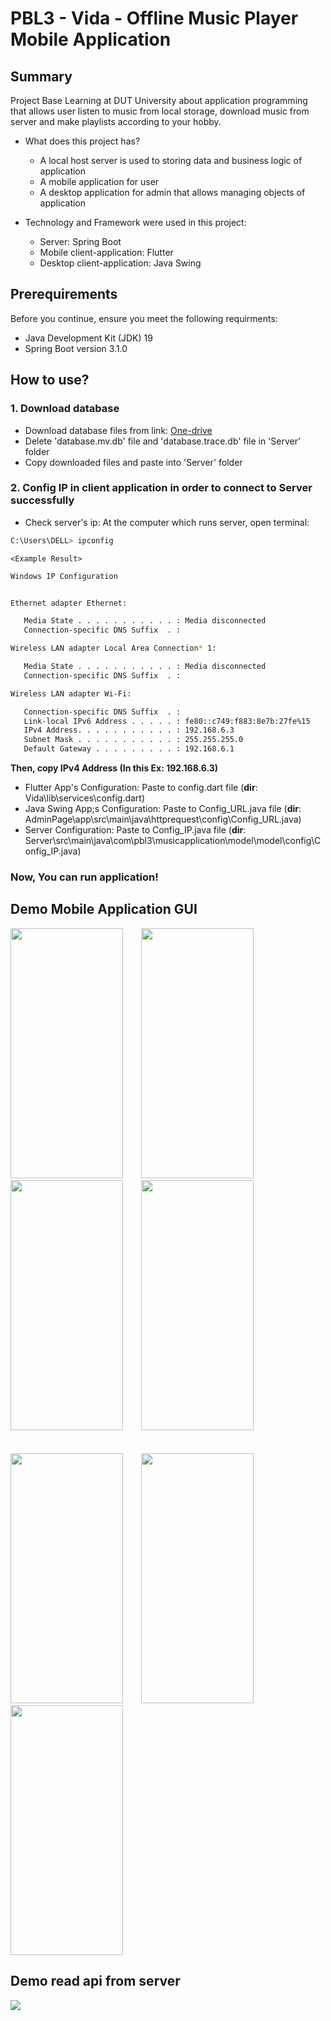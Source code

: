 # PBL3 - Vida - Offline Music Player Mobile Application
## Summary
Project Base Learning at DUT University about application programming that allows user listen to music from local storage, download music from server and make playlists according to your hobby. 
- What does this project has?
  * A local host server is used to storing data and business logic of application
  * A mobile application for user
  * A desktop application for admin that allows managing objects of application

- Technology and Framework were used in this project:
  * Server: Spring Boot
  * Mobile client-application: Flutter
  * Desktop client-application: Java Swing
## Prerequirements

Before you continue, ensure you meet the following requirments:
  - Java Development Kit (JDK) 19
  - Spring Boot version 3.1.0
## How to use?

### 1. Download database
- Download database files from link: [One-drive](https://dutudn-my.sharepoint.com/:f:/g/personal/102210048_sv1_dut_udn_vn/EmQp_wu4Ua1PmadPZM_39A4Bh9mNMa3S2DlJAKMeiDdvpQ?e=oDrYXA)
- Delete 'database.mv.db' file and 'database.trace.db' file in 'Server' folder
- Copy downloaded files and paste into 'Server' folder
### 2. Config IP in client application in order to connect to Server successfully
- Check server's ip: At the computer which runs server, open terminal:

```bash
C:\Users\DELL> ipconfig
```
`<Example Result>`
```bash
Windows IP Configuration


Ethernet adapter Ethernet:

   Media State . . . . . . . . . . . : Media disconnected
   Connection-specific DNS Suffix  . :

Wireless LAN adapter Local Area Connection* 1:

   Media State . . . . . . . . . . . : Media disconnected
   Connection-specific DNS Suffix  . :

Wireless LAN adapter Wi-Fi:

   Connection-specific DNS Suffix  . :
   Link-local IPv6 Address . . . . . : fe80::c749:f883:8e7b:27fe%15
   IPv4 Address. . . . . . . . . . . : 192.168.6.3
   Subnet Mask . . . . . . . . . . . : 255.255.255.0
   Default Gateway . . . . . . . . . : 192.168.6.1
```
**Then, copy IPv4 Address (In this Ex: 192.168.6.3)**

- Flutter App's Configuration: Paste to config.dart file (**dir**: Vida\lib\services\config.dart)
- Java Swing App;s Configuration: Paste to Config_URL.java file (**dir**: AdminPage\app\src\main\java\httprequest\config\Config_URL.java)
- Server Configuration: Paste to Config_IP.java file (**dir**: Server\src\main\java\com\pbl3\musicapplication\model\model\config\Config_IP.java)
### Now, You can run application!
## Demo Mobile Application GUI
<div>
<img src="https://github.com/thanhvinh73/PBL3/blob/main/document/MusicPlayer.jpeg" width="180" height="400" />
&emsp;&ensp;
<img src="https://github.com/thanhvinh73/PBL3/blob/main/document/HomePage.jpeg" width="180" height="400" />
&emsp;&ensp;
<img src="https://github.com/thanhvinh73/PBL3/blob/main/document/DownloadPage.jpeg" width="180" height="400" />
&emsp;&ensp;
<img src="https://github.com/thanhvinh73/PBL3/blob/main/document/FavouritePlaylistPage.jpeg" width="180" height="400" />
<div/>
<br>
<br>
<div>
<img src="https://github.com/thanhvinh73/PBL3/blob/main/document/LoginPage.jpeg" width="180" height="400" />
&emsp;&ensp;
<img src="https://github.com/thanhvinh73/PBL3/blob/main/document/Register.jpeg" width="180" height="400" />
&emsp;&ensp;
<img src="https://github.com/thanhvinh73/PBL3/blob/main/document/Profile.jpeg" width="180" height="400" />
<div/>

## Demo read api from server
<img src="https://github.com/thanhvinh73/PBL3/blob/main/document/DemoReadApi.png" />

